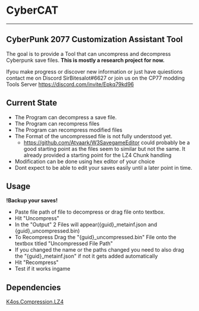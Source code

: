# CyberCAT
--------

CyberPunk 2077 Customization Assistant Tool
--------
The goal is to provide a Tool that can uncompress and decompress Cyberpunk save files.
**This is mostly a research project for now.**

Ifyou make progress or discover new information or just have quiestions contact me on Discord SirBitesalot#6627 or join us on the CP77 modding Tools Server https://discord.com/invite/Epkq79kd96

Current State
--------
- The Program can decompress a save file.
- The Program can recompress files
- The Program can recompress modified files
- The Format of the uncompressed file is not fully understood yet.
   - https://github.com/Atvaark/W3SavegameEditor could probably be a good starting point as the files seem to similar but not the same. It already provided a starting point for the LZ4 Chunk handling
- Modification can be done using hex editor of your choice
- Dont expect to be able to edit your saves easily until a later point in time.


Usage
--------
**!Backup your saves!**
- Paste file path of file to decompress or drag file onto textbox.
- Hit "Uncompress"
- In the "Output" 2 Files will appear({guid}\_metainf.json and {guid}\_uncompressed.bin)
- To Recompress Drag the "{guid}\_uncompressed.bin" File onto the textbox titled "Uncompressed File Path"
- If you changed the name or the paths changed you need to also drag the "{guid}\_metainf.json" if not it gets added automatically
- Hit "Recompress"
- Test if it works ingame

Dependencies
--------
[K4os.Compression.LZ4][0]

[0]:https://github.com/MiloszKrajewski/K4os.Compression.LZ4
